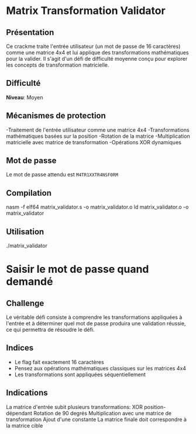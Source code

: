# Matrix Transformation Validator

## Présentation

Ce crackme traite l'entrée utilisateur (un mot de passe de 16 caractères) comme une matrice 4x4 et lui applique des transformations mathématiques pour la valider. Il s'agit d'un défi de difficulté moyenne conçu pour explorer les concepts de transformation matricielle.

## Difficulté

**Niveau**: Moyen

## Mécanismes de protection

-Traitement de l'entrée utilisateur comme une matrice 4x4
-Transformations mathématiques basées sur la position
-Rotation de la matrice
-Multiplication matricielle avec matrice de transformation
-Opérations XOR dynamiques

## Mot de passe
Le mot de passe attendu est `M4TR1XXTR4NSF0RM`



## Compilation

nasm -f elf64 matrix_validator.s -o matrix_validator.o
ld matrix_validator.o -o matrix_validator


## Utilisation

./matrix_validator
# Saisir le mot de passe quand demandé

## Challenge
Le véritable défi consiste à comprendre les transformations appliquées à l'entrée et à déterminer quel mot de passe produira une validation réussie, ce qui permettra de résoudre le défi.

## Indices
- Le flag fait exactement 16 caractères
- Pensez aux opérations mathématiques classiques sur les matrices 4x4
- Les transformations sont appliquées séquentiellement 

## Indications

La matrice d'entrée subit plusieurs transformations:
XOR position-dépendant
Rotation de 90 degrés
Multiplication avec une matrice de transformation
Ajout d'une constante
La matrice finale doit correspondre à la matrice cible
